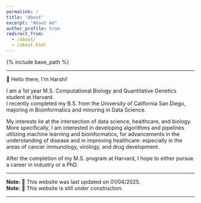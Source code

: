 ```yaml
---
permalink: /
title: "About"
excerpt: "About me"
author_profile: true
redirect_from: 
  - /about/
  - /about.html
---
```


{% include base_path %}

------------------------------------------------------------------------

👋 Hello there, I'm Harshi!

I am a 1st year M.S. Computational Biology and Quantitative Genetics student at Harvard.\
I recently completed my B.S. from the University of California San Diego, majoring in Bioinformatics and minoring in Data Science.

My interests lie at the intersection of data science, healthcare, and biology. More specifically, I am interested in developing algorithms and pipelines utilizing machine learning and bioinformatics, for advancements in the understanding of disease and in improving healthcare: especially in the areas of cancer immunology, virology, and drug development.

After the completion of my M.S. program at Harvard, I hope to either pursue a career in industry or a PhD.

------------------------------------------------------------------------

**Note:** 🔨 This website was last updated on 01/04/2025.\
**Note:** 👷 This website is still under construction.

------------------------------------------------------------------------
